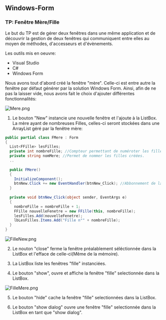 ## Windows-Form ##
### TP: Fenêtre Mère/Fille ###

Le but du TP est de gérer deux fenêtres dans une même application et de découvrir la gestion de deux fenêtres qui communiquent entre elles au moyen de méthodes, d'accesseurs et d'évènements.

Les outils mis en oeuvre:
* Visual Studio
* C#
* Windows Form

Nous avons tout d'abord créé la fenêtre "mère".
Celle-ci est entre autre la fenêtre par défaut générer par la solution Windows Form.
Ainsi, afin de ne pas la laisser vide, nous avons fait le choix d'ajouter différentes fonctionnalités:

![Mere.png](http://image.noelshack.com/fichiers/2018/42/5/1539939751-mere.png)

1. Le bouton "New" instancie une nouvelle fenêtre et l'ajoute à la ListBox.
La mère ayant de nombreuses Filles, celles-ci seront stockées dans une ArrayList géré par la fenêtre mère:
```cs
public partial class FMere : Form
{
  List<FFille> lesFilles;
  private int nombreFille; //Compteur permettant de numéroter les filles créées.
  private string nomMere; //Permet de nommer les filles créées.
  ..
  
  public FMere()
  {
    InitializeComponent();
    btnNew.Click += new EventHandler(btnNew_Click); //Abbonnement de la fenêtre FMere à l'événement Click du bouton btnNew
  }
  
  private void btnNew_Click(object sender, EventArgs e)
  {
    nombreFille = nombreFille + 1;
    FFille nouvelleFenetre = new FFille(this, nombreFille);
    lesFilles.Add(nouvelleFenetre);
    lbLesFilles.Items.Add("Fille n°" + nombreFille);
  }
}
```
![FilleNew.png](http://image.noelshack.com/fichiers/2018/42/5/1539939823-fillenew.png)

2. Le nouton "close" ferme la fenêtre préalablement séléctionnée dans la ListBox et l'efface de celle-ci(Même de la mémoire).
3. La ListBox liste les fenêtres "fille" instanciées.

4. Le bouton "show", ouvre et affiche la fenêtre "fille" selectionnée dans la ListBox.

![FilleMere.png](http://image.noelshack.com/fichiers/2018/42/5/1539939856-fillemere.png)

5. Le bouton "hide" cache la fenêtre "fille" selectionnées dans la ListBox.

6. Le bouton "show dialog" ouvre une fenêtre "fille" selectionnée dans la ListBox en tant que "show dialog".

